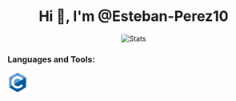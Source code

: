 <h1 align="center">Hi 👋, I'm @Esteban-Perez10</h1>
<p align="left">
</p>

<div align="center">

![Stats](https://streak-stats.demolab.com?user=darkincognito85&locale=en&mode=daily&theme=dracula&hide_border=false&border_radius=5)
</div>


<h3 align="left">Languages and Tools:</h3>
<p align="left"> <a href="https://www.cprogramming.com/" target="_blank" rel="noreferrer"> <img src="https://raw.githubusercontent.com/devicons/devicon/master/icons/c/c-original.svg" alt="c" width="40" height="40"/> </a> </p>
<!---
Esteban-Perez10/Esteban-Perez10 is a ✨ special ✨ repository because its `README.md` (this file) appears on your GitHub profile.
You can click the Preview link to take a look at your changes.
--->
